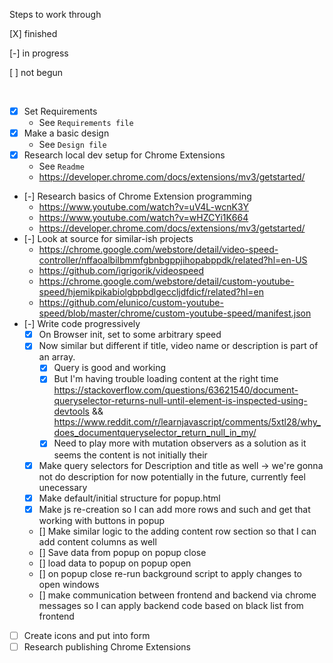 Steps to work through

[X] finished

[-] in progress

[ ] not begun

<br/>

- [X] Set Requirements
    - See `Requirements file`
- [X] Make a basic design
    - See `Design file`
- [X] Research local dev setup for Chrome Extensions
    - See `Readme`
    - https://developer.chrome.com/docs/extensions/mv3/getstarted/
- [-] Research basics of Chrome Extension programming
    - https://www.youtube.com/watch?v=uV4L-wcnK3Y
    - https://www.youtube.com/watch?v=wHZCYi1K664
    - https://developer.chrome.com/docs/extensions/mv3/getstarted/
- [-] Look at source for similar-ish projects
    - https://chrome.google.com/webstore/detail/video-speed-controller/nffaoalbilbmmfgbnbgppjihopabppdk/related?hl=en-US
    - https://github.com/igrigorik/videospeed
    - https://chrome.google.com/webstore/detail/custom-youtube-speed/hjemikpikabiolgbpbdlgeccljdfdicf/related?hl=en
    - https://github.com/elunico/custom-youtube-speed/blob/master/chrome/custom-youtube-speed/manifest.json
- [-] Write code progressively
    - [X] On Browser init, set to some arbitrary speed 
    - [X] Now similar but different if title, video name or description is part of an array. 
        - [X] Query is good and working 
        - [X] But I'm having trouble loading content at the right time https://stackoverflow.com/questions/63621540/document-queryselector-returns-null-until-element-is-inspected-using-devtools && https://www.reddit.com/r/learnjavascript/comments/5xtl28/why_does_documentqueryselector_return_null_in_my/
        - [X] Need to play more with mutation observers as a solution as it seems the content is not initially their
    - [X] Make query selectors for Description and title as well -> we're gonna not do description for now potentially in the future, currently feel unecessary
    - [X] Make default/initial structure for popup.html
    - [X] Make js re-creation so I can add more rows and such and get that working with buttons in popup
    - [] Make similar logic to the adding content row section so that I can add content columns as well
    - [] Save data from popup on popup close
    - [] load data to popup on popup open
    - [] on popup close re-run background script to apply changes to open windows
    - [] make communication between frontend and backend via chrome messages so I can apply backend code based on black list from frontend
- [ ] Create icons and put into form
- [ ] Research publishing Chrome Extensions 